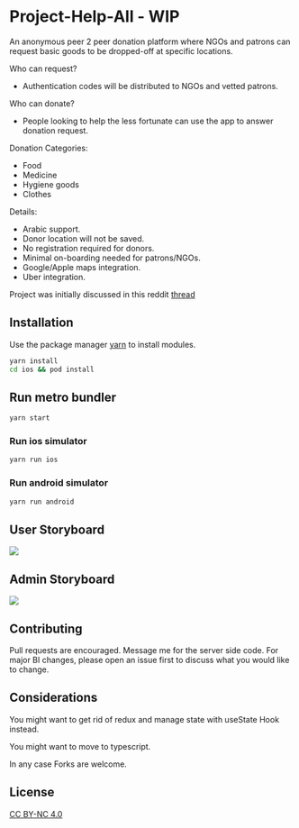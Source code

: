 # Project-Help-All  - WIP

An anonymous peer 2 peer donation platform where NGOs and patrons can request basic goods to be dropped-off at specific locations.

Who can request?
- Authentication codes will be distributed to NGOs and vetted patrons.

Who can donate?
- People looking to help the less fortunate can use the app to answer donation request.


Donation Categories:
- Food
- Medicine
- Hygiene goods
- Clothes

Details:
- Arabic support.
- Donor location will not be saved.
- No registration required for donors.
- Minimal on-boarding needed for patrons/NGOs.
- Google/Apple maps integration.
- Uber integration.


Project was initially discussed in this reddit [thread](https://www.reddit.com/r/lebanon/comments/dtdyuc/a_0_profit_application_to_help_the_less_fortunate/)

## Installation

Use the package manager [yarn](https://yarnpkg.com/lang/en/) to install modules.


```bash
yarn install
cd ios && pod install
```

## Run metro bundler

```bash
yarn start

```
### Run ios simulator

```bash
yarn run ios
```
### Run android simulator

```bash
yarn run android
```

## User Storyboard

![](user.gif)

## Admin Storyboard

![](admin.gif)

## Contributing
Pull requests are encouraged.
Message me for the server side code.
For major BI changes, please open an issue first to discuss what you would like to change.

## Considerations

You might want to get rid of redux and manage state with useState Hook instead.

You might want to move to typescript.

In any case Forks are welcome.



## License
[CC BY-NC 4.0](https://creativecommons.org/licenses/by-nc/4.0/legalcode)
